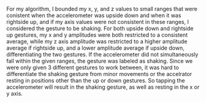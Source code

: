 For my algorithm, I bounded my x, y, and z values to small ranges that were conistent when the accelerometer was upside down and when it was rightside up, and if my axis values were not consistent in
these ranges, I considered the gesture to be shaking. For both upside down and rightside up gestures, my x and y amplitudes were both restricted to a consistent average, while my z axis amplitude was
restricted to a higher amplitude average if rightside up, and a lower amplitude average if upside down, differentiating the two gestures. If the accelerometer did not simultaneously fall within the 
given ranges, the gesture was labeled as shaking. Since we were only given 3 different gestures to work between, it was hard to differentiate the shaking gesture from minor movements or the accelrator
resting in positions other than the up or down gestures. So tapping the accelerometer will result in the shaking gesture, as well as resting in the x or y axis.
